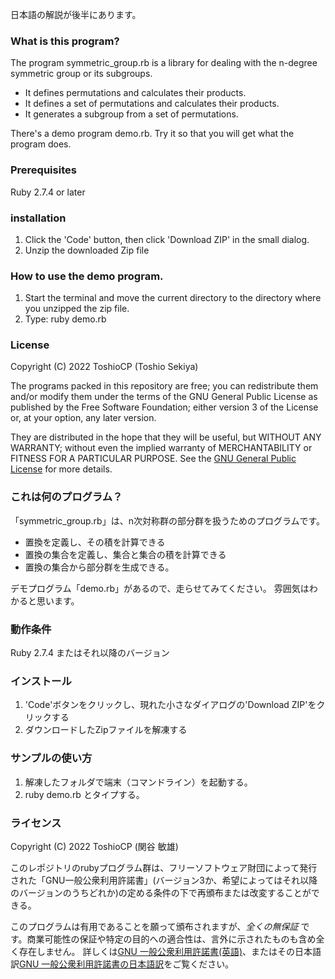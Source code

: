 日本語の解説が後半にあります。

### What is this program?

The program symmetric_group.rb is a library for dealing with the n-degree symmetric group or its subgroups.

- It defines permutations and calculates their products.
- It defines a set of permutations and calculates their products.
- It generates a subgroup from a set of permutations.

There's a demo program demo.rb.
Try it so that you will get what the program does.

### Prerequisites

Ruby 2.7.4 or later

### installation

1. Click the 'Code' button, then click 'Download ZIP' in the small dialog.
2. Unzip the downloaded Zip file

### How to use the demo program.

1. Start the terminal and move the current directory to the directory where you unzipped the zip file.
2. Type: ruby demo.rb

### License

Copyright (C) 2022  ToshioCP (Toshio Sekiya)

The programs packed in this repository are free; you can redistribute them and/or modify them under the terms of the GNU General Public License as published by the Free Software Foundation; either version 3 of the License or, at your option, any later version.

They are distributed in the hope that they will be useful, but WITHOUT ANY WARRANTY; without even the implied warranty of MERCHANTABILITY or FITNESS FOR A PARTICULAR PURPOSE.
See the [GNU General Public License](https://www.gnu.org/licenses/gpl-3.0.html) for more details.

### これは何のプログラム？

「symmetric_group.rb」は、n次対称群の部分群を扱うためのプログラムです。

- 置換を定義し、その積を計算できる
- 置換の集合を定義し、集合と集合の積を計算できる
- 置換の集合から部分群を生成できる。

デモプログラム「demo.rb」があるので、走らせてみてください。
雰囲気はわかると思います。

### 動作条件

Ruby 2.7.4 またはそれ以降のバージョン

### インストール

1. 'Code'ボタンをクリックし、現れた小さなダイアログの'Download ZIP'をクリックする
2. ダウンロードしたZipファイルを解凍する

### サンプルの使い方

1. 解凍したフォルダで端末（コマンドライン）を起動する。
2. ruby demo.rb とタイプする。

### ライセンス

Copyright (C) 2022  ToshioCP (関谷 敏雄)

このレポジトリのrubyプログラム群は、フリーソフトウェア財団によって発行された「GNU一般公衆利用許諾書」(バージョン3か、希望によってはそれ以降のバージョンのうちどれか)の定める条件の下で再頒布または改変することができる。

このプログラムは有用であることを願って頒布されますが、*全くの無保証* です。商業可能性の保証や特定の目的への適合性は、言外に示されたものも含め全く存在しません。
詳しくは[GNU 一般公衆利用許諾書(英語)](https://www.gnu.org/licenses/gpl-3.0.en.html)、またはその日本語訳[GNU 一般公衆利用許諾書の日本語訳](https://gpl.mhatta.org/gpl.ja.html)をご覧ください。

